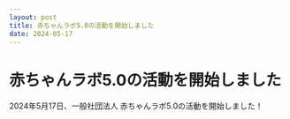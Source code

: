 ```yaml
---
layout: post
title: 赤ちゃんラボ5.0の活動を開始しました
date: 2024-05-17
---
```


# 赤ちゃんラボ5.0の活動を開始しました

2024年5月17日、一般社団法人 赤ちゃんラボ5.0の活動を開始しました！
